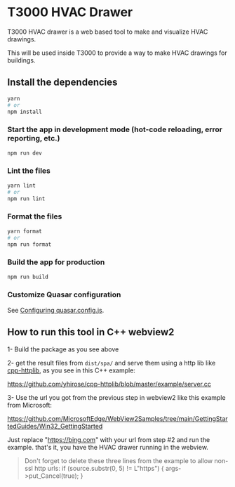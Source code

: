 # T3000 HVAC Drawer

T3000 HVAC drawer is a web based tool to make and visualize HVAC drawings.

This will be used inside T3000 to provide a way to make HVAC drawings for buildings.

## Install the dependencies

```bash
yarn
# or
npm install
```

### Start the app in development mode (hot-code reloading, error reporting, etc.)

```bash
npm run dev
```

### Lint the files

```bash
yarn lint
# or
npm run lint
```

### Format the files

```bash
yarn format
# or
npm run format
```

### Build the app for production

```bash
npm run build
```

### Customize Quasar configuration

See [Configuring quasar.config.js](https://v2.quasar.dev/quasar-cli-vite/quasar-config-js).

## How to run this tool in C++ webview2

1- Build the package as you see above

2- get the result files from `dist/spa/` and serve them using a http lib like [cpp-httplib](https://github.com/yhirose/cpp-httplib), as you see in this C++ example:

https://github.com/yhirose/cpp-httplib/blob/master/example/server.cc

3- Use the url you got from the previous step in webview2 like this example from Microsoft:

https://github.com/MicrosoftEdge/WebView2Samples/tree/main/GettingStartedGuides/Win32_GettingStarted

Just replace "https://bing.com" with your url from step #2 and run the example. that's it, you have the HVAC drawer running in the webview.
> Don't forget to delete these three lines from the example to allow non-ssl http urls:
> if (source.substr(0, 5) != L"https") {
>		args->put_Cancel(true);
> }

